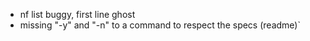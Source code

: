 - nf list buggy, first line ghost
- missing "-y" and "-n" to a command to respect the specs (readme)`